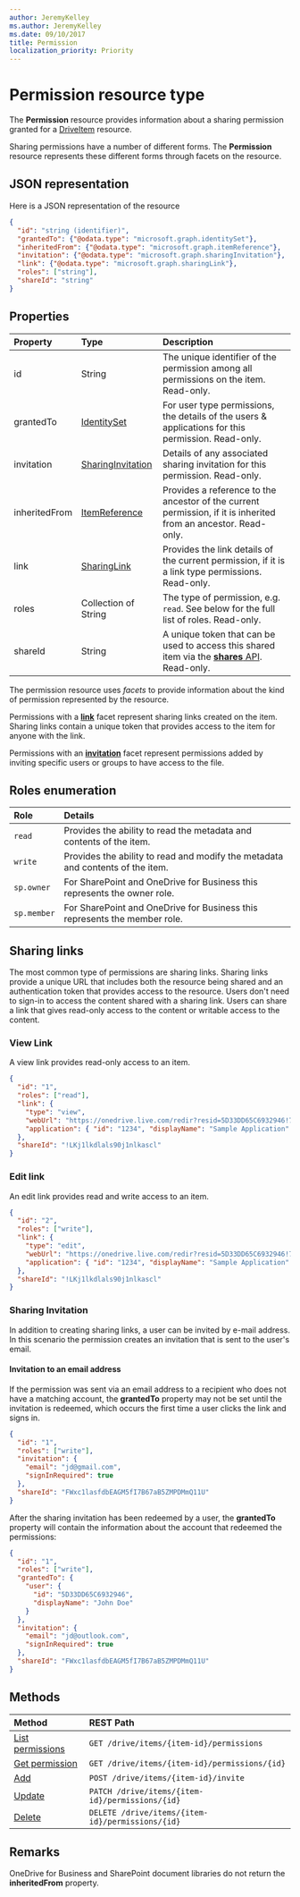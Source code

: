 ```yaml
---
author: JeremyKelley
ms.author: JeremyKelley
ms.date: 09/10/2017
title: Permission
localization_priority: Priority
---
```

# Permission resource type

The **Permission** resource provides information about a sharing permission granted for a [DriveItem](driveitem.md) resource.

Sharing permissions have a number of different forms.
The **Permission** resource represents these different forms through facets on the resource.

## JSON representation

Here is a JSON representation of the resource

<!--{
  "blockType": "resource",
  "optionalProperties": [
    "link",
    "grantedTo",
    "invitation",
    "inheritedFrom",
    "shareId"
  ],
  "keyProperty": "id",
  "baseType": "microsoft.graph.entity",
  "@odata.type": "microsoft.graph.permission"
}-->
```json
{
  "id": "string (identifier)",
  "grantedTo": {"@odata.type": "microsoft.graph.identitySet"},
  "inheritedFrom": {"@odata.type": "microsoft.graph.itemReference"},
  "invitation": {"@odata.type": "microsoft.graph.sharingInvitation"},
  "link": {"@odata.type": "microsoft.graph.sharingLink"},
  "roles": ["string"],
  "shareId": "string"
}
```

## Properties

| Property      | Type                                      | Description
|:--------------|:------------------------------------------|:-----------------
| id            | String                                    | The unique identifier of the permission among all permissions on the item. Read-only.
| grantedTo     | [IdentitySet](identityset.md)             | For user type permissions, the details of the users & applications for this permission. Read-only.
| invitation    | [SharingInvitation][]                     | Details of any associated sharing invitation for this permission. Read-only.
| inheritedFrom | [ItemReference](itemreference.md)         | Provides a reference to the ancestor of the current permission, if it is inherited from an ancestor. Read-only.
| link          | [SharingLink][]                           | Provides the link details of the current permission, if it is a link type permissions. Read-only.
| roles         | Collection of String                      | The type of permission, e.g. `read`. See below for the full list of roles. Read-only.
| shareId       | String                                    | A unique token that can be used to access this shared item via the [**shares** API](../api/shares-get.md). Read-only.

The permission resource uses _facets_ to provide information about the kind of permission represented by the resource.

Permissions with a [**link**][SharingLink] facet represent sharing links created on the item. 
Sharing links contain a unique token that provides access to the item for anyone with the link.

Permissions with an [**invitation**][SharingInvitation] facet represent permissions added by inviting specific users or groups to have access to the file.

[SharingInvitation]: sharinginvitation.md
[SharingLink]: sharinglink.md

## Roles enumeration

| Role        | Details                                                                        |
|:------------|:-------------------------------------------------------------------------------|
| `read`      | Provides the ability to read the metadata and contents of the item.            |
| `write`     | Provides the ability to read and modify the metadata and contents of the item. |
| `sp.owner`  | For SharePoint and OneDrive for Business this represents the owner role.       |
| `sp.member` | For SharePoint and OneDrive for Business this represents the member role.      |

## Sharing links
The most common type of permissions are sharing links.
Sharing links provide a unique URL that includes both the resource being shared
and an authentication token that provides access to the resource. Users don't
need to sign-in to access the content shared with a sharing link. Users can
share a link that gives read-only access to the content or writable access to
the content.

### View Link
A view link provides read-only access to an item.

<!-- {"blockType": "example", "@odata.type": "microsoft.graph.permission", "name": "permission-view-link" } -->
```json
{
  "id": "1",
  "roles": ["read"],
  "link": {
    "type": "view",
    "webUrl": "https://onedrive.live.com/redir?resid=5D33DD65C6932946!70859&authkey=!AL7N1QAfSWcjNU8&ithint=folder%2cgif",
    "application": { "id": "1234", "displayName": "Sample Application" }
  },
  "shareId": "!LKj1lkdlals90j1nlkascl"
}
```

### Edit link
An edit link provides read and write access to an item.

<!-- {"blockType": "example", "@odata.type": "microsoft.graph.permission", "name": "permission-edit-link" } -->
```json
{
  "id": "2",
  "roles": ["write"],
  "link": {
    "type": "edit",
    "webUrl": "https://onedrive.live.com/redir?resid=5D33DD65C6932946!70859&authkey=!AL7N1QAfSWcjNU8&ithint=folder%2cgif",
    "application": { "id": "1234", "displayName": "Sample Application" }
  },
  "shareId": "!LKj1lkdlals90j1nlkascl"
}
```

### Sharing Invitation
In addition to creating sharing links, a user can be invited by e-mail address.
In this scenario the permission creates an invitation that is sent to the user's
email.

#### Invitation to an email address
If the permission was sent via an email address to a recipient who does not have
a matching account, the **grantedTo** property may not be set until the
invitation is redeemed, which occurs the first time a user clicks the link and
signs in.

<!-- {"blockType": "example", "@odata.type": "microsoft.graph.permission", "name": "permission-invite-email" } -->
```json
{
  "id": "1",
  "roles": ["write"],
  "invitation": {
    "email": "jd@gmail.com",
    "signInRequired": true
  },
  "shareId": "FWxc1lasfdbEAGM5fI7B67aB5ZMPDMmQ11U"
}
```

After the sharing invitation has been redeemed by a user, the **grantedTo**
property will contain the information about the account that redeemed the permissions:

<!-- {"blockType": "example", "@odata.type": "microsoft.graph.permission", "name": "permission-invite-redeemed" } -->
```json
{
  "id": "1",
  "roles": ["write"],
  "grantedTo": {
    "user": {
      "id": "5D33DD65C6932946",
      "displayName": "John Doe"
    }
  },
  "invitation": {
    "email": "jd@outlook.com",
    "signInRequired": true
  },
  "shareId": "FWxc1lasfdbEAGM5fI7B67aB5ZMPDMmQ11U"
}
```

## Methods

| Method                                                   | REST Path
|:---------------------------------------------------------|:-----------------------
| [List permissions](../api/driveitem-list-permissions.md) | `GET /drive/items/{item-id}/permissions`
| [Get permission](../api/permission-get.md)               | `GET /drive/items/{item-id}/permissions/{id}`
| [Add](../api/driveitem-invite.md)                        | `POST /drive/items/{item-id}/invite`
| [Update](../api/permission-update.md)                    | `PATCH /drive/items/{item-id}/permissions/{id}`
| [Delete](../api/permission-delete.md)                    | `DELETE /drive/items/{item-id}/permissions/{id}`


## Remarks

OneDrive for Business and SharePoint document libraries do not return the **inheritedFrom** property.

<!-- uuid: 8fcb5dbc-d5aa-4681-8e31-b001d5168d79
2015-10-25 14:57:30 UTC -->
<!-- {
  "type": "#page.annotation",
  "description": "The permission object provides information about permissions and roles and sharing information.",
  "keywords": "sharing,permissions,read,write,acl",
  "section": "documentation",
  "tocPath": "Resources/Permission"
} -->
